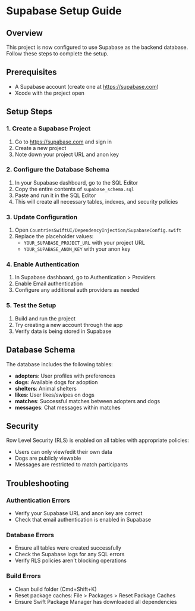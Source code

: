 # Supabase Setup Guide

## Overview
This project is now configured to use Supabase as the backend database. Follow these steps to complete the setup.

## Prerequisites
- A Supabase account (create one at https://supabase.com)
- Xcode with the project open

## Setup Steps

### 1. Create a Supabase Project
1. Go to https://supabase.com and sign in
2. Create a new project
3. Note down your project URL and anon key

### 2. Configure the Database Schema
1. In your Supabase dashboard, go to the SQL Editor
2. Copy the entire contents of `supabase_schema.sql` 
3. Paste and run it in the SQL Editor
4. This will create all necessary tables, indexes, and security policies

### 3. Update Configuration
1. Open `CountriesSwiftUI/DependencyInjection/SupabaseConfig.swift`
2. Replace the placeholder values:
   - `YOUR_SUPABASE_PROJECT_URL` with your project URL
   - `YOUR_SUPABASE_ANON_KEY` with your anon key

### 4. Enable Authentication
1. In Supabase dashboard, go to Authentication > Providers
2. Enable Email authentication
3. Configure any additional auth providers as needed

### 5. Test the Setup
1. Build and run the project
2. Try creating a new account through the app
3. Verify data is being stored in Supabase

## Database Schema

The database includes the following tables:

- **adopters**: User profiles with preferences
- **dogs**: Available dogs for adoption
- **shelters**: Animal shelters
- **likes**: User likes/swipes on dogs
- **matches**: Successful matches between adopters and dogs
- **messages**: Chat messages within matches

## Security

Row Level Security (RLS) is enabled on all tables with appropriate policies:
- Users can only view/edit their own data
- Dogs are publicly viewable
- Messages are restricted to match participants

## Troubleshooting

### Authentication Errors
- Verify your Supabase URL and anon key are correct
- Check that email authentication is enabled in Supabase

### Database Errors
- Ensure all tables were created successfully
- Check the Supabase logs for any SQL errors
- Verify RLS policies aren't blocking operations

### Build Errors
- Clean build folder (Cmd+Shift+K)
- Reset package caches: File > Packages > Reset Package Caches
- Ensure Swift Package Manager has downloaded all dependencies